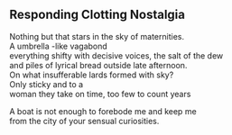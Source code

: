Responding Clotting Nostalgia
-----------------------------
Nothing but that stars in the sky of maternities.  
A umbrella -like vagabond  
everything shifty with decisive voices, the salt of the dew  
and piles of lyrical bread outside late afternoon.  
On what insufferable lards formed with sky?  
Only sticky and to a  
woman they take on time, too few to count years  
  
A boat is not enough to forebode me and keep me  
from the city of your sensual curiosities.  

